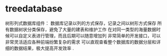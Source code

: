 # treedatabase
树形列式数据库组件：
数据库记录以列的方式保存，记录之间以树形方式保存
    所有数据树状分类保存，避免了大量的建表和维护工作
    在对同一类型的海量数据时候可以自定义表进行管理，而且后期可以随意增加列
    非常简单的开发接口，可以非常灵活适应各种前端纷繁复杂的需求
    可以直观查看整个数据库的数据分层和详细的数据结果，极大提高开发效率
    .
